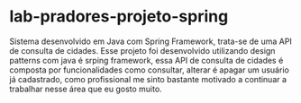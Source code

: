 # lab-pradores-projeto-spring
Sistema desenvolvido em Java com Spring Framework, trata-se de uma API de consulta de cidades.
Esse projeto foi desenvolvido utilizando design patterns com java é srping framework, essa API de consulta de cidades é composta por funcionalidades como consultar, alterar é apagar um usuário já cadastrado, como profissional me sinto bastante motivado a continuar a trabalhar nesse área que eu gosto muito.
